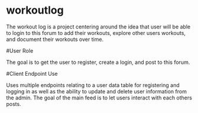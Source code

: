 # workoutlog

The workout log is a project centering around the idea that user will be able to login to this forum to add their workouts, explore other users workouts, and document their workouts over time.

#User Role

The goal is to get the user to register, create a login, and post to this forum.

#Client Endpoint Use

Uses multiple endpoints relating to a user data table for registering and logging in as well as the ability to update and delete user information from the admin.
The goal of the main feed is to let users interact with each others posts. 
